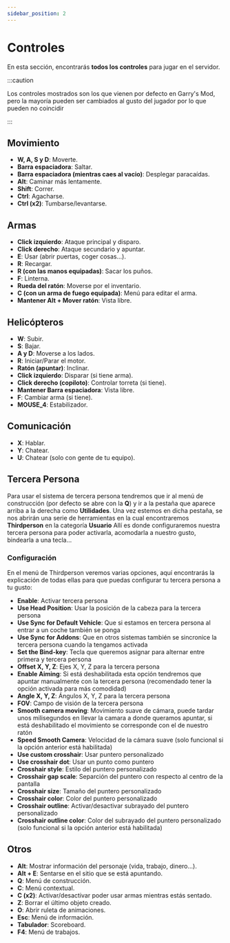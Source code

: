 ```yaml
---
sidebar_position: 2
---
```


# Controles

En esta sección, encontrarás **todos los controles** para jugar en el servidor.

:::caution

Los controles mostrados son los que vienen por defecto en Garry's Mod, pero la mayoría pueden ser cambiados al gusto del jugador por lo que pueden no coincidir

:::

## Movimiento

-   **W, A, S y D**: Moverte.
-   **Barra espaciadora**: Saltar.
-   **Barra espaciadora (mientras caes al vacio)**: Desplegar paracaídas.
-   **Alt**: Caminar más lentamente.
-   **Shift**: Correr.
-   **Ctrl**: Agacharse.
-   **Ctrl (x2)**: Tumbarse/levantarse.

## Armas

-   **Click izquierdo**: Ataque principal y disparo.
-   **Click derecho**: Ataque secundario y apuntar.
-   **E**: Usar (abrir puertas, coger cosas...).
-   **R**: Recargar.
-   **R (con las manos equipadas)**: Sacar los puños.
-   **F**: Linterna.
-   **Rueda del ratón**: Moverse por el inventario.
-   **C (con un arma de fuego equipada)**: Menú para editar el arma.
-   **Mantener Alt + Mover ratón**: Vista libre.

## Helicópteros

-   **W**: Subir.
-   **S**: Bajar.
-   **A y D**: Moverse a los lados.
-   **R**: Iniciar/Parar el motor.
-   **Ratón (apuntar)**: Inclinar.
-   **Click izquierdo**: Disparar (si tiene arma).
-   **Click derecho (copiloto)**: Controlar torreta (si tiene).
-   **Mantener Barra espaciadora**: Vista libre.
-   **F**: Cambiar arma (si tiene).
-   **MOUSE_4**: Estabilizador.

## Comunicación

-   **X**: Hablar.
-   **Y**: Chatear.
-   **U**: Chatear (solo con gente de tu equipo).

## Tercera Persona

Para usar el sistema de tercera persona tendremos que ir al menú de construcción (por defecto se abre con la **Q**) y ir a la pestaña que aparece arriba a la derecha como **Utilidades**. Una vez estemos en dicha pestaña, se nos abrirán una serie de herramientas en la cual encontraremos **Thirdperson** en la categoría **Usuario**
Allí es donde configuraremos nuestra tercera persona para poder activarla, acomodarla a nuestro gusto, bindearla a una tecla...

### Configuración

En el menú de Thirdperson veremos varias opciones, aquí encontrarás la explicación de todas ellas para que puedas configurar tu tercera persona a tu gusto:

-   **Enable**: Activar tercera persona
-   **Use Head Position**: Usar la posición de la cabeza para la tercera persona
-   **Use Sync for Default Vehicle**: Que si estamos en tercera persona al entrar a un coche también se ponga
-   **Use Sync for Addons**: Que en otros sistemas también se sincronice la tercera persona cuando la tengamos activada
-   **Set the Bind-key**: Tecla que queremos asignar para alternar entre primera y tercera persona
-   **Offset X, Y, Z**: Ejes X, Y, Z para la tercera persona
-   **Enable Aiming**: Si está deshabilitada esta opción tendremos que apuntar manualmente con la tercera persona (recomendado tener la opción activada para más comodidad)
-   **Angle X, Y, Z**: Ángulos X, Y, Z para la tercera persona
-   **FOV**: Campo de visión de la tercera persona
-   **Smooth camera moving**: Movimiento suave de cámara, puede tardar unos milisegundos en llevar la camara a donde queramos apuntar, si está deshabilitado el movimiento se corresponde con el de nuestro ratón
-   **Speed Smooth Camera**: Velocidad de la cámara suave (solo funcional si la opción anterior está habilitada)
-   **Use custom crosshair**: Usar puntero personalizado
-   **Use crosshair dot**: Usar un punto como puntero
-   **Crosshair style**: Estilo del puntero personalizado
-   **Crosshair gap scale**: Separción del puntero con respecto al centro de la pantalla
-   **Crosshair size**: Tamaño del puntero personalizado
-   **Crosshair color**: Color del puntero personalizado
-   **Crosshair outline**: Activar/desactivar subrayado del puntero personalizado
-   **Crosshair outline color**: Color del subrayado del puntero personalizado (solo funcional si la opción anterior está habilitada)

## Otros

-   **Alt**: Mostrar información del personaje (vida, trabajo, dinero...).
-   **Alt + E**: Sentarse en el sitio que se está apuntando.
-   **Q**: Menú de construcción.
-   **C**: Menú contextual.
-   **C (x2)**: Activar/desactivar poder usar armas mientras estás sentado.
-   **Z**: Borrar el último objeto creado.
-   **O**: Abrir ruleta de animaciones.
-   **Esc**: Menú de información.
-   **Tabulador**: Scoreboard.
-   **F4**: Menú de trabajos.
